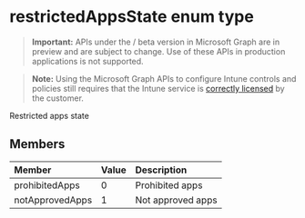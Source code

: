 ﻿# restrictedAppsState enum type

> **Important:** APIs under the / beta version in Microsoft Graph are in preview and are subject to change. Use of these APIs in production applications is not supported.

> **Note:** Using the Microsoft Graph APIs to configure Intune controls and policies still requires that the Intune service is [correctly licensed](https://go.microsoft.com/fwlink/?linkid=839381) by the customer.

Restricted apps state
## Members
|Member|Value|Description|
|:---|:---|:---|
|prohibitedApps|0|Prohibited apps|
|notApprovedApps|1|Not approved apps|



